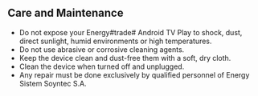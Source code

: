 ## Care and Maintenance

- Do not expose your Energy#trade# Android TV Play to shock, dust, direct sunlight, humid environments or high temperatures.
- Do not use abrasive or corrosive cleaning agents.
- Keep the device clean and dust-free them with a soft, dry cloth.
- Clean the device when turned off and unplugged.
- Any repair must be done exclusively by qualified personnel of Energy Sistem Soyntec S.A.
